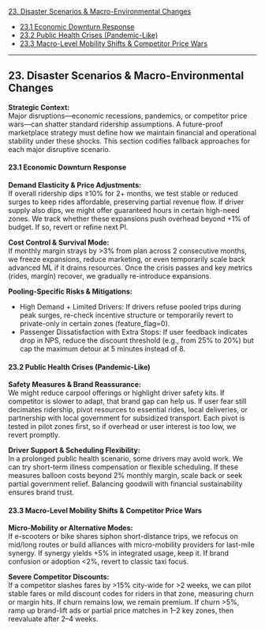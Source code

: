[23. Disaster Scenarios & Macro-Environmental Changes](#23-disaster-scenarios--macro-environmental-changes)
  - [23.1 Economic Downturn Response](#231-economic-downturn-response)
  - [23.2 Public Health Crises (Pandemic-Like)](#232-public-health-crises-pandemic-like)
  - [23.3 Macro-Level Mobility Shifts & Competitor Price Wars](#233-macro-level-mobility-shifts--competitor-price-wars)

---

## 23. Disaster Scenarios & Macro-Environmental Changes

**Strategic Context:**  
Major disruptions—economic recessions, pandemics, or competitor price wars—can shatter standard ridership assumptions. A future-proof marketplace strategy must define how we maintain financial and operational stability under these shocks. This section codifies fallback approaches for each major disruptive scenario.

#### 23.1 Economic Downturn Response

**Demand Elasticity & Price Adjustments:**  
If overall ridership dips ≥10% for 2+ months, we test stable or reduced surges to keep rides affordable, preserving partial revenue flow. If driver supply also dips, we might offer guaranteed hours in certain high-need zones. We track whether these expansions push overhead beyond +1% of budget. If so, revert or refine next PI.

**Cost Control & Survival Mode:**  
If monthly margin strays by >3% from plan across 2 consecutive months, we freeze expansions, reduce marketing, or even temporarily scale back advanced ML if it drains resources. Once the crisis passes and key metrics (rides, margin) recover, we gradually re-introduce expansions.

**Pooling-Specific Risks & Mitigations:**
- High Demand + Limited Drivers: If drivers refuse pooled trips during peak surges, re-check incentive structure or temporarily revert to private-only in certain zones (feature_flag=0).
- Passenger Dissatisfaction with Extra Stops: If user feedback indicates drop in NPS, reduce the discount threshold (e.g., from 25% to 20%) but cap the maximum detour at 5 minutes instead of 8.


#### 23.2 Public Health Crises (Pandemic-Like)

**Safety Measures & Brand Reassurance:**  
We might reduce carpool offerings or highlight driver safety kits. If competitor is slower to adapt, that brand gap can help us. If user fear still decimates ridership, pivot resources to essential rides, local deliveries, or partnership with local government for subsidized transport. Each pivot is tested in pilot zones first, so if overhead or user interest is too low, we revert promptly.

**Driver Support & Scheduling Flexibility:**  
In a prolonged public health scenario, some drivers may avoid work. We can try short-term illness compensation or flexible scheduling. If these measures balloon costs beyond 2% monthly margin, scale back or seek partial government relief. Balancing goodwill with financial sustainability ensures brand trust.

#### 23.3 Macro-Level Mobility Shifts & Competitor Price Wars

**Micro-Mobility or Alternative Modes:**  
If e-scooters or bike shares siphon short-distance trips, we refocus on mid/long routes or build alliances with micro-mobility providers for last-mile synergy. If synergy yields +5% in integrated usage, keep it. If brand confusion or adoption <2%, revert to classic taxi focus.

**Severe Competitor Discounts:**  
If a competitor slashes fares by >15% city-wide for >2 weeks, we can pilot stable fares or mild discount codes for riders in that zone, measuring churn or margin hits. If churn remains low, we remain premium. If churn >5%, ramp up brand-lift ads or partial price matches in 1–2 key zones, then reevaluate after 2–4 weeks.
